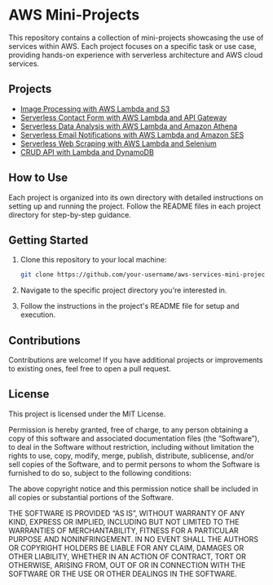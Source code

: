 # AWS Mini-Projects

This repository contains a collection of mini-projects showcasing the use of services within AWS. Each project focuses on a specific task or use case, providing hands-on experience with serverless architecture and AWS cloud services.

## Projects
- [Image Processing with AWS Lambda and S3](https://github.com/AdrianMarasigan/AWS-Services-Mini-Projects/tree/main/Image%20Processing%20with%20AWS%20Lambda%20and%20S3)
- [Serverless Contact Form with AWS Lambda and API Gateway](https://github.com/AdrianMarasigan/AWS-Services-Mini-Projects/tree/main/Serverless%20Contact%20Form%20with%20AWS%20Lambda%20and%20API%20Gateway)
- [Serverless Data Analysis with AWS Lambda and Amazon Athena](https://github.com/AdrianMarasigan/AWS-Services-Mini-Projects/tree/main/Serverless%20Data%20Analysis%20with%20AWS%20Lambda%20and%20Amazon%20Athena)
- [Serverless Email Notifications with AWS Lambda and Amazon SES](https://github.com/AdrianMarasigan/AWS-Services-Mini-Projects/tree/main/Serverless%20Email%20Notifications%20with%20AWS%20Lambda%20and%20Amazon%20SES)
- [Serverless Web Scraping with AWS Lambda and Selenium](https://github.com/AdrianMarasigan/AWS-Services-Mini-Projects/tree/main/Serverless%20Web%20Scraping%20with%20AWS%20Lambda%20and%20Selenium)
- [CRUD API with Lambda and DynamoDB](https://github.com/AdrianMarasigan/AWS-Services-Mini-Projects/tree/main/AWS%20Tutorial%20CRUD%20API%20with%20AWS%20Lambda%20and%20DynamoDB)


## How to Use

Each project is organized into its own directory with detailed instructions on setting up and running the project. Follow the README files in each project directory for step-by-step guidance.

## Getting Started

1. Clone this repository to your local machine:

    ```bash
    git clone https://github.com/your-username/aws-services-mini-projects.git
    ```
2. Navigate to the specific project directory you're interested in.

3. Follow the instructions in the project's README file for setup and execution.
   
## Contributions
Contributions are welcome! If you have additional projects or improvements to existing ones, feel free to open a pull request.

## License
This project is licensed under the MIT License.

Permission is hereby granted, free of charge, to any person obtaining a copy of this software and associated documentation files (the “Software”), to deal in the Software without restriction, including without limitation the rights to use, copy, modify, merge, publish, distribute, sublicense, and/or sell copies of the Software, and to permit persons to whom the Software is furnished to do so, subject to the following conditions:

The above copyright notice and this permission notice shall be included in all copies or substantial portions of the Software.

THE SOFTWARE IS PROVIDED “AS IS”, WITHOUT WARRANTY OF ANY KIND, EXPRESS OR IMPLIED, INCLUDING BUT NOT LIMITED TO THE WARRANTIES OF MERCHANTABILITY, FITNESS FOR A PARTICULAR PURPOSE AND NONINFRINGEMENT. IN NO EVENT SHALL THE AUTHORS OR COPYRIGHT HOLDERS BE LIABLE FOR ANY CLAIM, DAMAGES OR OTHER LIABILITY, WHETHER IN AN ACTION OF CONTRACT, TORT OR OTHERWISE, ARISING FROM, OUT OF OR IN CONNECTION WITH THE SOFTWARE OR THE USE OR OTHER DEALINGS IN THE SOFTWARE.
